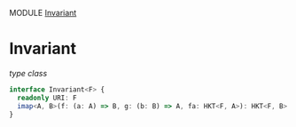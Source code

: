 MODULE [Invariant](https://github.com/gcanti/fp-ts/blob/master/src/Invariant.ts)

# Invariant

_type class_

```ts
interface Invariant<F> {
  readonly URI: F
  imap<A, B>(f: (a: A) => B, g: (b: B) => A, fa: HKT<F, A>): HKT<F, B>
}
```
